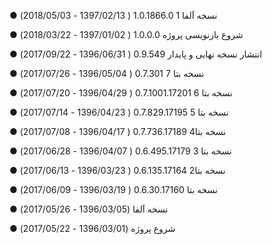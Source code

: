﻿● نسخه آلفا 1    1.0.1866.0	( 1397/02/13 - 2018/05/03)

● شروع بازنویسی پروژه    1.0.0.0	( 1397/01/02 - 2018/03/22)

● انتشار نسخه نهایی و پایدار    0.9.549	( 1396/06/31 - 2017/09/22)

● نسخه بتا 7	0.7.301 	( 1396/05/04 - 2017/07/26)

● نسخه بتا 6	0.7.1001.17201	( 1396/04/29 - 2017/07/20)

● نسخه بتا 5	0.7.829.17195	( 1396/04/23 - 2017/07/14)

● نسخه بتا4		0.7.736.17189	( 1396/04/17 - 2017/07/08)

● نسخه بتا 3		0.6.495.17179	( 1396/04/07 - 2017/06/28)

● نسخه بتا2		0.6.135.17164	( 1396/03/23 - 2017/06/13)

● نسخه بتا	0.6.30.17160	( 1396/03/19 - 2017/06/09)

● نسخه آلفا	(1396/03/05 - 2017/05/26)

● شروع پروژه	(1396/03/01 - 2017/05/22)